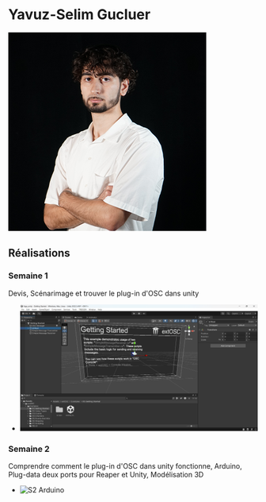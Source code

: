 # Yavuz-Selim Gucluer

 ![Yavuz](../../Assets/Images/Membres/yavuz_selim_gucluer/yavuz.png)

 ## Réalisations

 <!-- Une image par semaine de la réalisation dont tu es le plus fier avec une légende -->
### Semaine 1
Devis, Scénarimage et trouver le plug-in d'OSC dans unity
* ![S1 Plug-in Osc Unity](../../Assets/Images/Membres/yavuz_selim_gucluer/osc_unity.png)

### Semaine 2
Comprendre comment le plug-in d'OSC dans unity fonctionne, Arduino, Plug-data deux ports pour Reaper et Unity, Modélisation 3D
* ![S2 Arduino](../../medias/osc_unity.png)
